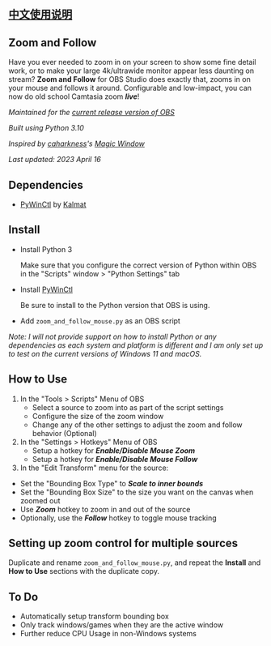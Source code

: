 [中文使用说明](https://github.com/BNO1GLEAM/obs-zoom-and-follow-zh/wiki/%E4%B8%AD%E6%96%87%E4%BD%BF%E7%94%A8%E8%AF%B4%E6%98%8E)
---------------
Zoom and Follow
---------------
Have you ever needed to zoom in on your screen to show some fine detail work, or to make your large 4k/ultrawide monitor appear less daunting on stream? **Zoom and Follow** for OBS Studio does exactly that, zooms in on your mouse and follows it around. Configurable and low-impact, you can now do old school Camtasia zoom ***live***!

*Maintained for the [current release version of OBS](https://github.com/obsproject/obs-studio/releases/latest)*

*Built using Python 3.10*

*Inspired by [caharkness](https://obsproject.com/forum/members/caharkness.153928/)'s [Magic Window](https://obsproject.com/forum/threads/magic-window.107614/)*

*Last updated: 2023 April 16*

Dependencies
------------
- [PyWinCtl](https://github.com/Kalmat/PyWinCtl/) by [Kalmat](https://github.com/Kalmat)

Install
-------
- Install Python 3

  Make sure that you configure the correct version of Python within OBS in the "Scripts" window > "Python Settings" tab

- Install [PyWinCtl](https://github.com/Kalmat/PyWinCtl#install)

  Be sure to install to the Python version that OBS is using.

- Add `zoom_and_follow_mouse.py` as an OBS script

*Note: I will not provide support on how to install Python or any dependencies as each system and platform is different and I am only set up to test on the current versions of Windows 11 and macOS.*

How to Use
----------
1. In the "Tools > Scripts" Menu of OBS
   - Select a source to zoom into as part of the script settings
   - Configure the size of the zoom window
   - Change any of the other settings to adjust the zoom and follow behavior (Optional)
2. In the "Settings > Hotkeys" Menu of OBS
   - Setup a hotkey for ***Enable/Disable Mouse Zoom***
   - Setup a hotkey for ***Enable/Disable Mouse Follow***
3. In the "Edit Transform" menu for the source:
  - Set the "Bounding Box Type" to ***Scale to inner bounds***
  - Set the "Bounding Box Size" to the size you want on the canvas when zoomed out
- Use ***Zoom*** hotkey to zoom in and out of the source
- Optionally, use the ***Follow*** hotkey to toggle mouse tracking

Setting up zoom control for multiple sources
---
Duplicate and rename `zoom_and_follow_mouse.py`, and repeat the **Install** and **How to Use** sections with the duplicate copy.

To Do
-----
- Automatically setup transform bounding box
- Only track windows/games when they are the active window
- Further reduce CPU Usage in non-Windows systems
